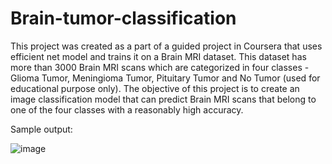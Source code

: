 # Brain-tumor-classification

This project was created as a part of a guided project in Coursera that uses efficient net model and trains it on a Brain MRI dataset. This dataset has more than 3000 Brain MRI scans which are categorized in four classes - Glioma Tumor, Meningioma Tumor, Pituitary Tumor and No Tumor (used for educational purpose only). The objective of this project is to create an image classification model that can predict Brain MRI scans that belong to one of the four classes with a reasonably high accuracy.

Sample output:

![image](https://github.com/user-attachments/assets/8e8e14bf-3eb9-4b87-b501-cd4271afd065)

